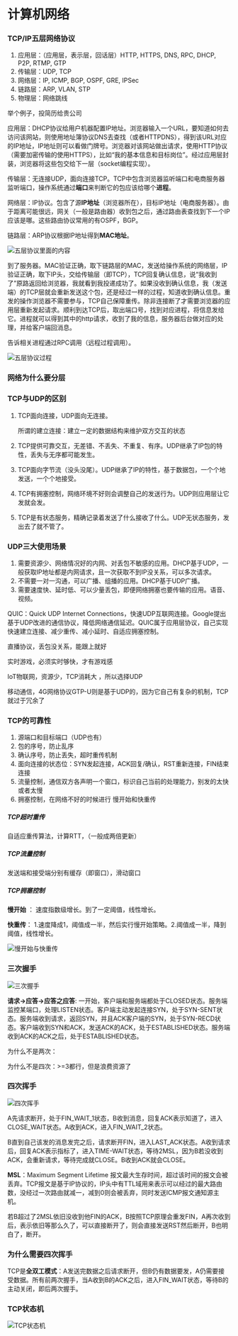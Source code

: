 # 计算机网络

### TCP/IP五层网络协议

1. 应用层：（应用层，表示层，回话层）HTTP, HTTPS, DNS, RPC, DHCP, P2P, RTMP, GTP
2. 传输层：UDP, TCP
3. 网络层：IP, ICMP, BGP, OSPF, GRE, IPSec
4. 链路层：ARP, VLAN, STP
5. 物理层：网络跳线

举个例子，投简历给贵公司

应用层：DHCP协议给用户机器配置IP地址。浏览器输入一个URL，要知道如何去访问该网站，则使用地址簿协议DNS去查找（或者HTTPDNS），得到该URL对应的IP地址，IP地址则可以看做门牌号。浏览器对该网站做出请求，使用HTTP协议（需要加密传输的使用HTTPS），比如“我的基本信息和目标岗位”。经过应用层封装，浏览器将这些包交给下一层（socket编程实现）。

传输层：无连接UDP，面向连接TCP。TCP中包含浏览器监听端口和电商服务器监听端口，操作系统通过**端口**来判断它的包应该给哪个**进程**。

网络层：IP协议。包含了源**IP地址**（浏览器所在），目标IP地址（电商服务器）。由于距离可能很远，网关（一般是路由器）收到包之后，通过路由表查找到下一个IP应该是哪。这些路由协议常用的有OSPF，BGP。

链路层：ARP协议根据IP地址得到**MAC地址**。

![五层协议里面的内容](./images/网络五层协议.png)

到了服务器。MAC验证正确，取下链路层的MAC，发送给操作系统的网络层，IP验证正确，取下IP头，交给传输层（即TCP），TCP回复确认信息，说“我收到了”原路返回给浏览器，我就看到我投递成功了。如果没收到确认信息，我（发送端）的TCP层就会重新发送这个包，还是经过一样的过程，知道收到确认信息。重发的操作浏览器不需要参与，TCP自己保障重传。除非连接断了才需要浏览器的应用层重新发起请求。顺利到达TCP后，取出端口号，找到对应进程，将信息发给它。进程就可以得到其中的http请求，收到了我的信息，服务器后台做对应的处理，并给客户端回消息。

告诉相关进程通过RPC调用（远程过程调用）。

![五层协议过程](./images/五层协议过程.jpg)

### 网络为什么要分层



### TCP与UDP的区别

1. TCP面向连接，UDP面向无连接。

   所谓的建立连接：建立一定的数据结构来维护双方交互的状态

2. TCP提供可靠交互，无差错、不丢失、不重复、有序。UDP继承了IP包的特性，丢失与无序都可能发生。

3. TCP面向字节流（没头没尾）。UDP继承了IP的特性，基于数据包，一个个地发送，一个个地接受。

4. TCP有拥塞控制，网络环境不好则会调整自己的发送行为。UDP则应用层让它发就会发。

5. TCP是有状态服务，精确记录着发送了什么接收了什么。UDP无状态服务，发出去了就不管了。

### UDP三大使用场景

1. 需要资源少、网络情况好的内网、对丢包不敏感的应用。DHCP基于UDP，一般获取IP地址都是内网请求，且一次获取不到IP没关系，可以多次请求。
2. 不需要一对一沟通，可以广播、组播的应用。DHCP基于UDP广播。
3. 需要速度快、延时低、可以少量丢包，即便网络拥塞也要传输的应用。语音、视频。

QUIC：Quick UDP Internet Connections，快速UDP互联网连接。Google提出基于UDP改进的通信协议，降低网络通信延迟。QUIC属于应用层协议，自己实现快速建立连接、减少重传、减小延时、自适应拥塞控制。

直播协议，丢包没关系，能跟上就好

实时游戏，必须实时够快，才有游戏感

IoT物联网，资源少，TCP消耗大 ，所以选择UDP

移动通信，4G网络协议GTP-U则是基于UDP的，因为它自己有复杂的机制，TCP就过于冗余了

### TCP的可靠性

1. 源端口和目标端口（UDP也有）
2. 包的序号，防止乱序
3. 确认序号，防止丢失，超时重传机制
4. 面向连接的状态位：SYN发起连接，ACK回复/确认，RST重新连接，FIN结束连接
5. 流量控制，通信双方各声明一个窗口，标识自己当前的处理能力，别发的太快或者太慢
6. 拥塞控制，在网络不好的时候进行 慢开始和快重传

##### TCP超时重传

自适应重传算法，计算RTT，（一般成两倍更新）

##### TCP流量控制

发送端和接受端分别有缓存（即窗口），滑动窗口

##### TCP拥塞控制

**慢开始** ： 速度指数级增长。到了一定阈值，线性增长。

**快重传**：  1.速度降成1，阈值成一半，然后实行慢开始策略。2.阈值成一半，降到阈值，线性增长。

![慢开始与快重传](./images/慢开始与快重传.jpg)

### 三次握手

![三次握手](./images/三次握手.jpg)

**请求->应答->应答之应答**: 一开始，客户端和服务端都处于CLOSED状态。服务端监控某端口，处理LISTEN状态。客户端主动发起连接SYN，处于SYN-SENT状态。服务端收到请求，返回SYN，并且ACK客户端的SYN，处于SYN-RECD状态。客户端收到SYN和ACK，发送ACK的ACK，处于ESTABLISHED状态。服务端收到ACK的ACK之后，处于ESTABLISHED状态。

为什么不是两次：

为什么不是四次：>=3都行，但是浪费资源了

### 四次挥手

![四次挥手](./images/四次挥手.jpg)

A先请求断开，处于FIN_WAIT_1状态，B收到消息，回复ACK表示知道了，进入CLOSE_WAIT状态。A收到ACK，进入FIN_WAIT_2状态。

B直到自己该发的消息发完之后，请求断开FIN，进入LAST_ACK状态。A收到请求后，回复ACK表示指标了，进入TIME-WAIT状态，等待2MSL，因为B若没收到ACK，会重新请求，等待完成就CLOSE。B收到ACK就会CLOSE。

**MSL**：Maximum Segment Lifetime 报文最大生存时间，超过该时间的报文会被丢弃。TCP报文是基于IP协议的，IP头中有TTL域用来表示可以经过的最大路由数，没经过一次路由就减一，减到0则会被丢弃，同时发送ICMP报文通知源主机。

若B超过了2MSL依旧没收到他FIN的ACK，B按照TCP原理会重发FIN，A再次收到后，表示依旧等那么久了，可以直接断开了，则会直接发送RST然后断开，B也明白了，断开。

### 为什么需要四次挥手

TCP是**全双工模式**：A发送完数据之后请求断开，但B仍有数据要发，A仍需要接受数据。所有前两次握手，当A收到B的ACK之后，进入FIN_WAIT状态，等待B的主动关闭，即后两次握手。

### TCP状态机

![TCP状态机](./images/TCP状态机.jpg)

